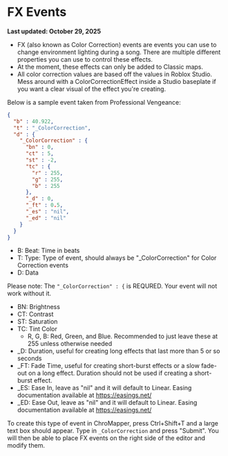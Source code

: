 # FX Events

**Last updated: October 29, 2025**

- FX (also known as Color Correction) events are events you can use to change environment lighting during a song. There are multiple different properties you can use to control these effects.
- At the moment, these effects can only be added to Classic maps.
- All color correction values are based off the values in Roblox Studio. Mess around with a ColorCorrectionEffect inside a Studio baseplate if you want a clear visual of the effect you're creating.

Below is a sample event taken from Professional Vengeance:
```json
{
  "b" : 40.922,
  "t" : "_ColorCorrection",
  "d" : {
    "_ColorCorrection" : {
      "bn" : 0,
      "ct" : 5,
      "st" : -2,
      "tc" : {
        "r" : 255,
        "g" : 255,
        "b" : 255
      },
      "_d" : 0,
      "_ft" : 0.5,
      "_es" : "nil",
      "_ed" : "nil"
    }
  }
}
```

- B: Beat: Time in beats
- T: Type: Type of event, should always be "_ColorCorrection" for Color Correction events
- D: Data

Please note: The `"_ColorCorrection" : {` is REQURED. Your event will not work without it.

- BN: Brightness
- CT: Contrast
- ST: Saturation
- TC: Tint Color
  - R, G, B: Red, Green, and Blue. Recommended to just leave these at 255 unless otherwise needed
- _D: Duration, useful for creating long effects that last more than 5 or so seconds
- _FT: Fade Time, useful for creating short-burst effects or a slow fade-out on a long effect. Duration should not be used if creating a short-burst effect.
- _ES: Ease In, leave as "nil" and it will default to Linear. Easing documentation available at https://easings.net/
- _ED: Ease Out, leave as "nil" and it will default to Linear. Easing documentation available at https://easings.net/

To create this type of event in ChroMapper, press Ctrl+Shift+T and a large text box should appear. Type in `_ColorCorrection` and press "Submit". You will then be able to place FX events on the right side of the editor and modify them. 
